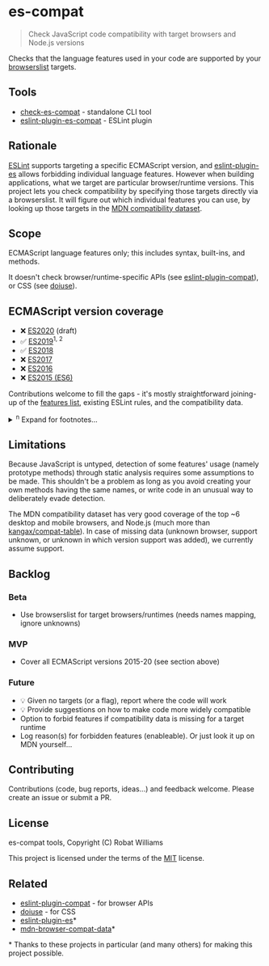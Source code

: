 # es-compat

> Check JavaScript code compatibility with target browsers and Node.js versions

Checks that the language features used in your code are supported by your [browserslist](https://github.com/browserslist/browserslist) targets.

## Tools

- [check-es-compat](/packages/check-es-compat/README.md) - standalone CLI tool
- [eslint-plugin-es-compat](/packages/eslint-plugin-es-compat/README.md) - ESLint plugin

## Rationale

[ESLint](https://eslint.org) supports targeting a specific ECMAScript version, and [eslint-plugin-es](https://github.com/mysticatea/eslint-plugin-es) allows forbidding individual language features. However when building applications, what we target are particular browser/runtime versions. This project lets you check compatibility by specifying those targets directly via a browserslist. It will figure out which individual features you can use, by looking up those targets in the [MDN compatibility dataset](https://github.com/mdn/browser-compat-data).

## Scope

ECMAScript language features only; this includes syntax, built-ins, and methods.

It doesn't check browser/runtime-specific APIs (see [eslint-plugin-compat](https://github.com/amilajack/eslint-plugin-compat)), or CSS (see [doiuse](https://github.com/anandthakker/doiuse)).

## ECMAScript version coverage

- ❌ [ES2020](https://v8.dev/features/tags/es2020) (draft)
- ✅ [ES2019](https://flaviocopes.com/es2019)<sup>1, 2</sup>
- ✅ [ES2018](https://flaviocopes.com/es2018)
- ❌ [ES2017](https://flaviocopes.com/es2017)
- ❌ [ES2016](https://flaviocopes.com/es2016)
- ❌ [ES2015 (ES6)](https://flaviocopes.com/es6)

Contributions welcome to fill the gaps - it's mostly straightforward joining-up of the [features list](docs/ecmaScript-versions.md), existing ESLint rules, and the compatibility data.

<details>
<summary><sup>n</sup> Expand for footnotes...</summary>

<sup>1</sup> Excluding features not statically detectable: revised `Function.prototype.toString`, stable `Array.prototype.sort`, well-formed `JSON.stringify`.

<sup>2</sup> Excluding `Symbol.prototype.description`; as a debug feature, it's not worth the false positives that arise due to its name and not being a method.

</details>

## Limitations

Because JavaScript is untyped, detection of some features' usage (namely prototype methods) through static analysis requires some assumptions to be made. This shouldn't be a problem as long as you avoid creating your own methods having the same names, or write code in an unusual way to deliberately evade detection.

The MDN compatibility dataset has very good coverage of the top ~6 desktop and mobile browsers, and Node.js (much more than [kangax/compat-table](https://github.com/kangax/compat-table)). In case of missing data (unknown browser, support unknown, or unknown in which version support was added), we currently assume support.

## Backlog

### Beta

- Use browserslist for target browsers/runtimes (needs names mapping, ignore unknowns)

### MVP

- Cover all ECMAScript versions 2015-20 (see section above)

### Future

- 💡 Given no targets (or a flag), report where the code will work
- 💡 Provide suggestions on how to make code more widely compatible
- Option to forbid features if compatibility data is missing for a target runtime
- Log reason(s) for forbidden features (enableable). Or just look it up on MDN yourself...

## Contributing

Contributions (code, bug reports, ideas...) and feedback welcome. Please create an issue or submit a PR.

## License

es-compat tools, Copyright (C) Robat Williams

This project is licensed under the terms of the [MIT](https://choosealicense.com/licenses/mit) license.

## Related

- [eslint-plugin-compat](https://github.com/amilajack/eslint-plugin-compat) - for browser APIs
- [doiuse](https://github.com/anandthakker/doiuse) - for CSS
- [eslint-plugin-es](https://github.com/mysticatea/eslint-plugin-es)\*
- [mdn-browser-compat-data](https://github.com/mdn/browser-compat-data)\*

\* Thanks to these projects in particular (and many others) for making this project possible.
